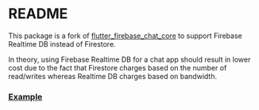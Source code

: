 # README

This package is a fork of [flutter_firebase_chat_core](https://github.com/flyerhq/flutter_firebase_chat_core) to support Firebase Realtime DB instead of Firestore.

In theory, using Firebase Realtime DB for a chat app should result in lower cost due to the fact that Firestore charges based on the number of read/writes whereas Realtime DB charges based on bandwidth.

### [Example](https://github.com/tatelax/flutter_firebase_realtime_chat_core/tree/main/example)